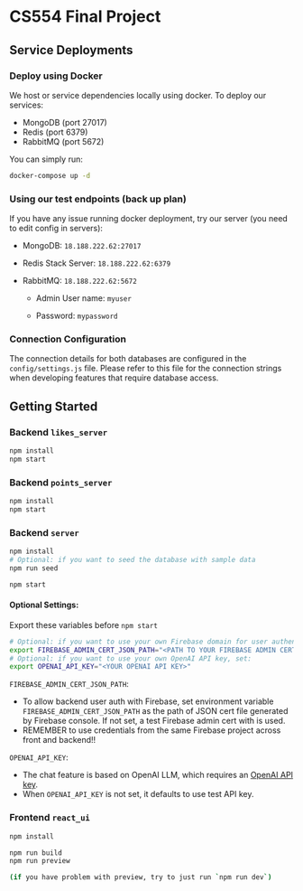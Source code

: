 # CS554 Final Project

## Service Deployments

### Deploy using Docker

We host or service dependencies locally using docker. To deploy our services:

* MongoDB (port 27017)
* Redis (port 6379)
* RabbitMQ (port 5672)

You can simply run:

```sh
docker-compose up -d
```

### Using our test endpoints (back up plan)

If you have any issue running docker deployment, try our server (you need to edit config in servers):

- MongoDB: `18.188.222.62:27017`
- Redis Stack Server:  `18.188.222.62:6379`

- RabbitMQ: `18.188.222.62:5672`

    * Admin User name: `myuser`

    * Password: `mypassword`


### Connection Configuration
The connection details for both databases are configured in the `config/settings.js` file. Please refer to this file for the connection strings when developing features that require database access.


## Getting Started

### Backend `likes_server`
```sh
npm install
npm start
```

### Backend `points_server`

```sh
npm install
npm start
```

### Backend `server`

```sh
npm install
# Optional: if you want to seed the database with sample data
npm run seed

npm start
```

#### Optional Settings:

Export these variables before `npm start`

```sh
# Optional: if you want to use your own Firebase domain for user authentication, set:
export FIREBASE_ADMIN_CERT_JSON_PATH="<PATH TO YOUR FIREBASE ADMIN CERT JSON>"
# Optional: if you want to use your own OpenAI API key, set:
export OPENAI_API_KEY="<YOUR OPENAI API KEY>"
```

`FIREBASE_ADMIN_CERT_JSON_PATH`:

* To allow backend user auth with Firebase, set environment variable `FIREBASE_ADMIN_CERT_JSON_PATH`  as the path of JSON cert file generated by Firebase console. If not set, a test Firebase admin cert with is used.
* REMEMBER to use credentials from the same Firebase project across front and backend!!

`OPENAI_API_KEY`:

* The chat feature is based on OpenAI LLM, which requires an [OpenAI API key](https://platform.openai.com/api-keys).
* When `OPENAI_API_KEY` is not set, it defaults to use test API key.

### Frontend `react_ui`

```sh
npm install

npm run build
npm run preview

(if you have problem with preview, try to just run `npm run dev`)
```
